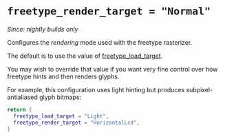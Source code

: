 # `freetype_render_target = "Normal"`

*Since: nightly builds only*

Configures the *rendering* mode used with the freetype rasterizer.

The default is to use the value of [freetype_load_target](freetype_load_target.md).

You may wish to override that value if you want very fine control over
how freetype hints and then renders glyphs.

For example, this configuration uses light hinting but produces
subpixel-antialiased glyph bitmaps:

```lua
return {
  freetype_load_target = "Light",
  freetype_render_target = "HorizontalLcd",
}
```

